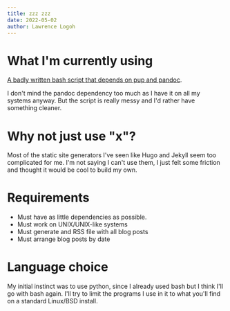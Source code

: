 ```yaml
---
title: zzz zzz
date: 2022-05-02
author: Lawrence Logoh
---
```


# What I'm currently using
[A badly written bash script that depends on pup and pandoc](https://github.com/lawrencelogoh/lawrencelogoh.github.io/blob/master/build).

I don't mind the pandoc dependency too much as I have it on all my systems anyway.
But the script is really messy and I'd rather have something cleaner.

# Why not just use "x"?

Most of the static site generators I've seen like Hugo and Jekyll seem too complicated for me.
I'm not saying I can't use them, I just felt some friction and thought it would be cool to build my own.

# Requirements 
- Must have as little dependencies as possible.
- Must work on UNIX/UNIX-like systems
- Must generate and RSS file with all blog posts
- Must arrange blog posts by date

# Language choice

My initial instinct was to use python, since I already used bash but I think I'll go with bash again.
I'll try to limit the programs I use in it to what you'll find on a standard Linux/BSD install.
 

